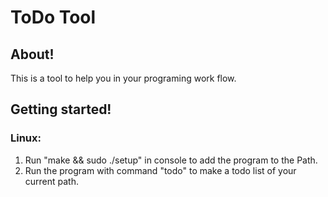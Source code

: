 # ToDo Tool

## About!
This is a tool to help you in your programing work flow.

## Getting started!
### Linux:
1. Run "make && sudo ./setup" in console to add the program to the Path.
2. Run the program with command "todo" to make a todo list of your current path.
